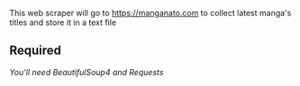 This web scraper will go to https://manganato.com to collect latest manga's titles and store it in a text file

## Required

*You'll need BeautifulSoup4 and Requests*